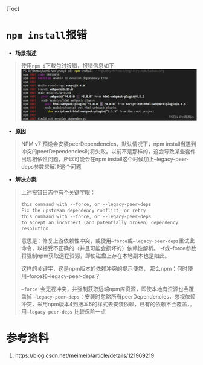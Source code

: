 [Toc]

# `npm install`报错

- **场景描述**

> 使用`npm i`下载包时报错，报错信息如下
> ![在这里插入图片描述](images/9474e082195240f3b5876f02907da311.png)

- **原因**

> NPM v7 预设会安装peerDependencies，默认情况下，npm install当遇到冲突的peerDependencies时将失败。以前不是那样的，这会导致某些套件出现相依性问题，所以可能会在npm install这个时候加上–legacy-peer-deps参数来解决这个问题

- **解决方案**

> 上述报错日志中有个关键字眼：
>
> ```
> this command with --force, or --legacy-peer-deps
> Fix the upstream dependency conflict, or retry
> this command with --force, or --legacy-peer-deps
> to accept an incorrect (and potentially broken) dependency resolution.
> ```
>
> 意思是：修复上游依赖性冲突，或使用`–force`或`–legacy-peer-deps`重试此命令，以接受不正确的（并且可能会损坏的）依赖性解析。
> -f或–force参数将强制npm获取远程资源，即使磁盘上存在本地副本也是如此。
>
> 这样的关键字，这是npm版本的依赖冲突的提示使然，
> 那么npm：何时使用–force和–legacy-peer-deps？
>
> `–force `会无视冲突，并强制获取远端npm库资源，即使本地有资源也会覆盖掉
> `–legacy-peer-deps`：安装时忽略所有peerDependencies，忽视依赖冲突，采用npm版本4到版本6的样式去安装依赖，已有的依赖不会覆盖，。
> 用`–legacy-peer-deps` 比较保险一点
>



# 参考资料

1. https://blog.csdn.net/meimeib/article/details/121969219